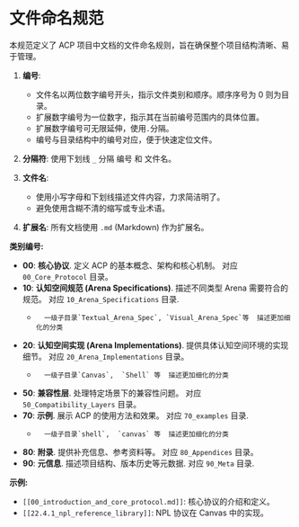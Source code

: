 # 文件命名规范

本规范定义了 ACP 项目中文档的文件命名规则，旨在确保整个项目结构清晰、易于管理。

1.  **编号**:
    *   文件名以两位数字编号开头，指示文件类别和顺序。顺序序号为 0 则为目录。
	*   扩展数字编号为一位数字，指示其在当前编号范围内的具体位置。
	*   扩展数字编号可无限延伸，使用`.`分隔。
    *   编号与目录结构中的编号对应，便于快速定位文件。

2.  **分隔符**:  使用下划线 `_` 分隔 编号 和 文件名。

3.  **文件名**:
    *   使用小写字母和下划线描述文件内容，力求简洁明了。
    *   避免使用含糊不清的缩写或专业术语。

4.  **扩展名**: 所有文档使用 `.md` (Markdown) 作为扩展名。

**类别编号:**

*   **00**: **核心协议**.  定义 ACP 的基本概念、架构和核心机制。  对应 `00_Core_Protocol` 目录。
*   **10**: **认知空间规范 (Arena Specifications)**. 描述不同类型 Arena 需要符合的规范。 对应 `10_Arena_Specifications` 目录.
     *       一级子目录`Textual_Arena_Spec`, `Visual_Arena_Spec`等  描述更加细化的分类
*   **20**: **认知空间实现 (Arena Implementations)**. 提供具体认知空间环境的实现细节。  对应 `20_Arena_Implementations` 目录。
     *       一级子目录`Canvas`,  `Shell` 等  描述更加细化的分类
*   **50**: **兼容性层**. 处理特定场景下的兼容性问题。  对应 `50_Compatibility_Layers` 目录。
*   **70**: **示例**. 展示 ACP 的使用方法和效果。  对应 `70_examples` 目录.
     *       一级子目录`shell`,  `canvas` 等  描述更加细化的分类
*   **80**: **附录**.  提供补充信息、参考资料等。 对应 `80_Appendices` 目录。
*   **90**: **元信息**.  描述项目结构、版本历史等元数据. 对应 `90_Meta` 目录.

**示例:**

*   `[[00_introduction_and_core_protocol.md]]`:  核心协议的介绍和定义。
*   `[[22.4.1_npl_reference_library]]`: NPL 协议在 Canvas 中的实现。
